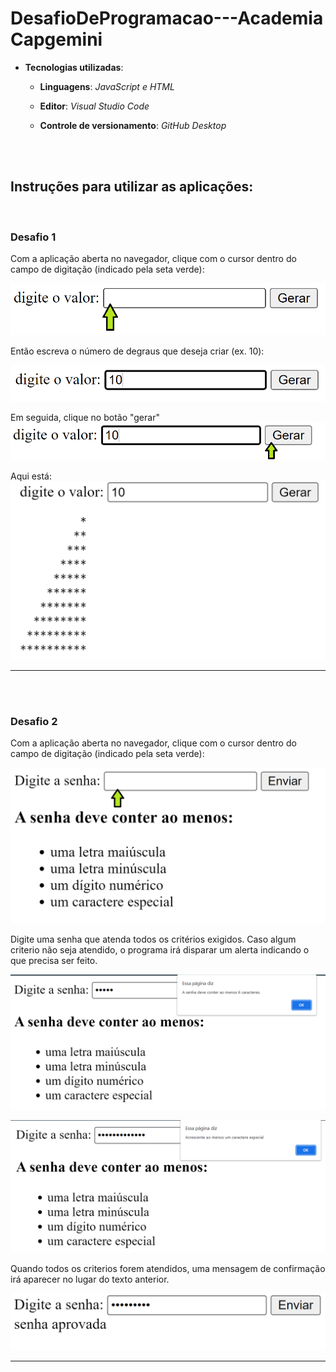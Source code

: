 # DesafioDeProgramacao---Academia Capgemini
 
* **Tecnologias utilizadas**: 

    * **Linguagens**: *JavaScript e  HTML*

    * **Editor**: *Visual Studio Code*
        
    * **Controle de versionamento**: *GitHub Desktop*

<br>
<br>

## Instruções para utilizar as aplicações:

<br>

### Desafio 1

Com a aplicação aberta no navegador, clique com o cursor dentro do campo de digitação (indicado pela seta verde):

![](https://github.com/muriloLcavalcanti/DesafioDeProgramacao---Academia-Capgemini/blob/main/Img/1.png)

Então escreva o número de degraus que deseja criar (ex. 10):

![](https://github.com/muriloLcavalcanti/DesafioDeProgramacao---Academia-Capgemini/blob/main/Img/2.png)

Em seguida, clique no botão "gerar"
![](https://github.com/muriloLcavalcanti/DesafioDeProgramacao---Academia-Capgemini/blob/main/Img/3.png)

Aqui está:
![](https://github.com/muriloLcavalcanti/DesafioDeProgramacao---Academia-Capgemini/blob/main/Img/4.png)

---
<br>
<br>

### Desafio 2

Com a aplicação aberta no navegador, clique com o cursor dentro do campo de digitação (indicado pela seta verde):

![](https://github.com/muriloLcavalcanti/DesafioDeProgramacao---Academia-Capgemini/blob/main/Img/5.png)

Digite uma senha que atenda todos os critérios exigidos. Caso algum criterio não seja atendido, o programa irá disparar um alerta indicando o que precisa ser feito.

![](https://github.com/muriloLcavalcanti/DesafioDeProgramacao---Academia-Capgemini/blob/main/Img/6.png)

![](https://github.com/muriloLcavalcanti/DesafioDeProgramacao---Academia-Capgemini/blob/main/Img/7.png)

Quando todos os criterios forem atendidos, uma mensagem de confirmação irá aparecer no lugar do texto anterior.

![](https://github.com/muriloLcavalcanti/DesafioDeProgramacao---Academia-Capgemini/blob/main/Img/8.png)

---
<br>
<br>
